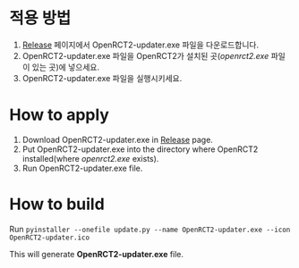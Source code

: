 # 적용 방법
 1. [Release](https://github.com/telk5093/OpenRCT2-updater/releases) 페이지에서 OpenRCT2-updater.exe 파일을 다운로드합니다.
 2. OpenRCT2-updater.exe 파일을 OpenRCT2가 설치된 곳(_openrct2.exe_ 파일이 있는 곳)에 넣으세요.
 3. OpenRCT2-updater.exe 파일을 실행시키세요.

# How to apply
 1. Download OpenRCT2-updater.exe in [Release](https://github.com/telk5093/OpenRCT2-updater/releases) page.
 2. Put OpenRCT2-updater.exe into the directory where OpenRCT2 installed(where _openrct2.exe_ exists).
 3. Run OpenRCT2-updater.exe file.

# How to build
Run ``pyinstaller --onefile update.py --name OpenRCT2-updater.exe --icon OpenRCT2-updater.ico``

This will generate **OpenRCT2-updater.exe** file.
